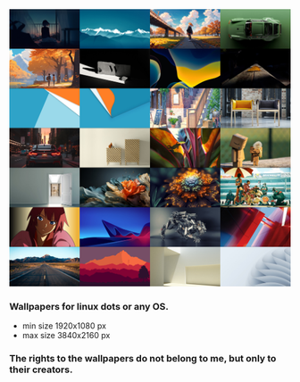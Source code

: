 
<img src="preview/pic.webp" >

### Wallpapers for linux dots or any OS.

- min size 1920x1080 px
- max size 3840x2160 px

### The rights to the wallpapers do not belong to me, but only to their creators.

